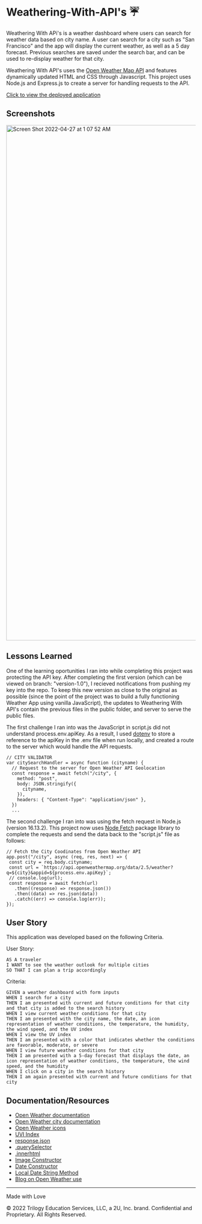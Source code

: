 # Weathering-With-API's ☔️

Weathering With APi's is a weather dashboard where users can search for weather data based on city name. A user can search for a city such as "San Francisco" and the app will display the current weather, as well as a 5 day forecast. Previous searches are saved under the search bar, and can be used to re-display weather for that city.

Weathering With API's uses the [Open Weather Map API](https://openweathermap.org/) and features dynamically updated HTML and CSS through Javascript. This project uses Node.js and Express.js to create a server for handling requests to the API.

[Click to view the deployed application](https://weathering-with-apis.herokuapp.com/)

## Screenshots

<img width="1369" alt="Screen Shot 2022-04-27 at 1 07 52 AM" src="https://user-images.githubusercontent.com/95142863/165452437-e580b805-b2f1-4f7e-99f0-147e7a3981e6.png">

## Lessons Learned

One of the learning oportunities I ran into while completing this project was protecting the API key. After completing the first version (which can be viewed on branch: "version-1.0"), I recieved notifications from pushing my key into the repo. To keep this new version as close to the original as possible (since the point of the project was to build a fully functioning Weather App using vanilla JavaScript), the updates to Weathering With API's contain the previous files in the public folder, and server to serve the public files.

The first challenge I ran into was the JavaScript in script.js did not understand process.env.apiKey. As a result, I used [dotenv](https://www.npmjs.com/package/dotenv) to store a reference to the apiKey in the .env file when run locally, and created a route to the server which would handle the API requests.

```
// CITY VALIDATOR
var citySearchHandler = async function (cityname) {
  // Request to the server for Open Weather API Geolocation
  const response = await fetch("/city", {
    method: "post",
    body: JSON.stringify({
      cityname,
    }),
    headers: { "Content-Type": "application/json" },
  })
  ...
```

The second challenge I ran into was using the fetch request in Node.js (version 16.13.2). This project now uses [Node Fetch](https://www.npmjs.com/package/node-fetch#post-with-form-parameters) package library to complete the requests and send the data back to the "script.js" file as follows:

```
// Fetch the City Coodinates from Open Weather API
app.post("/city", async (req, res, next) => {
 const city = req.body.cityname;
 const url = `https://api.openweathermap.org/data/2.5/weather?q=${city}&appid=${process.env.apiKey}`;
 // console.log(url);
 const response = await fetch(url)
   .then((response) => response.json())
   .then((data) => res.json(data))
   .catch((err) => console.log(err));
});
```

## User Story

This application was developed based on the following Criteria.

User Story:

```
AS A traveler
I WANT to see the weather outlook for multiple cities
SO THAT I can plan a trip accordingly
```

Criteria:

```
GIVEN a weather dashboard with form inputs
WHEN I search for a city
THEN I am presented with current and future conditions for that city and that city is added to the search history
WHEN I view current weather conditions for that city
THEN I am presented with the city name, the date, an icon representation of weather conditions, the temperature, the humidity, the wind speed, and the UV index
WHEN I view the UV index
THEN I am presented with a color that indicates whether the conditions are favorable, moderate, or severe
WHEN I view future weather conditions for that city
THEN I am presented with a 5-day forecast that displays the date, an icon representation of weather conditions, the temperature, the wind speed, and the humidity
WHEN I click on a city in the search history
THEN I am again presented with current and future conditions for that city
```

## Documentation/Resources

- [Open Weather documentation](https://openweathermap.org/api/one-call-api)
- [Open Weather city documentation](https://openweathermap.org/current#name)
- [Open Weather icons](https://openweathermap.org/weather-conditions#Weather-Condition-Codes-2)
- [UVI Index](<https://www.who.int/news-room/questions-and-answers/item/radiation-the-ultraviolet-(uv)-index>)
- [response.json](https://developer.mozilla.org/en-US/docs/Web/API/Response/json)
- [.querySelector](https://developer.mozilla.org/en-US/docs/Web/API/Document/querySelector)
- [.innerhtml](https://developer.mozilla.org/en-US/docs/Web/API/Element/innerHTML)
- [Image Constructor](https://developer.mozilla.org/en-US/docs/Web/API/HTMLImageElement/Image)
- [Date Constructor](https://developer.mozilla.org/en-US/docs/Web/JavaScript/Reference/Global_Objects/Date/Date)
- [Local Date String Method](https://developer.mozilla.org/en-US/docs/Web/JavaScript/Reference/Global_Objects/Date/toLocaleDateString)
- [Blog on Open Weather use](https://coding-boot-camp.github.io/full-stack/apis/how-to-use-api-keys)

---

Made with Love

© 2022 Trilogy Education Services, LLC, a 2U, Inc. brand. Confidential and Proprietary. All Rights Reserved.
